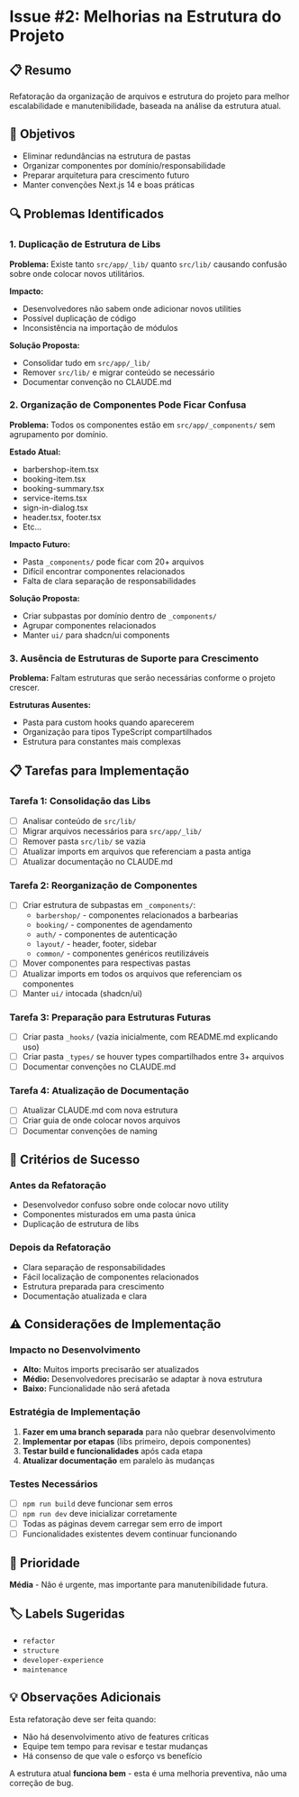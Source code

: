 # Issue #2: Melhorias na Estrutura do Projeto

## 📋 Resumo
Refatoração da organização de arquivos e estrutura do projeto para melhor escalabilidade e manutenibilidade, baseada na análise da estrutura atual.

## 🎯 Objetivos
- Eliminar redundâncias na estrutura de pastas
- Organizar componentes por domínio/responsabilidade
- Preparar arquitetura para crescimento futuro
- Manter convenções Next.js 14 e boas práticas

## 🔍 Problemas Identificados

### 1. Duplicação de Estrutura de Libs
**Problema:** Existe tanto `src/app/_lib/` quanto `src/lib/` causando confusão sobre onde colocar novos utilitários.

**Impacto:** 
- Desenvolvedores não sabem onde adicionar novos utilities
- Possível duplicação de código
- Inconsistência na importação de módulos

**Solução Proposta:**
- Consolidar tudo em `src/app/_lib/`
- Remover `src/lib/` e migrar conteúdo se necessário
- Documentar convenção no CLAUDE.md

### 2. Organização de Componentes Pode Ficar Confusa
**Problema:** Todos os componentes estão em `src/app/_components/` sem agrupamento por domínio.

**Estado Atual:**
- barbershop-item.tsx
- booking-item.tsx  
- booking-summary.tsx
- service-items.tsx
- sign-in-dialog.tsx
- header.tsx, footer.tsx
- Etc...

**Impacto Futuro:**
- Pasta `_components/` pode ficar com 20+ arquivos
- Difícil encontrar componentes relacionados
- Falta de clara separação de responsabilidades

**Solução Proposta:**
- Criar subpastas por domínio dentro de `_components/`
- Agrupar componentes relacionados
- Manter `ui/` para shadcn/ui components

### 3. Ausência de Estruturas de Suporte para Crescimento
**Problema:** Faltam estruturas que serão necessárias conforme o projeto crescer.

**Estruturas Ausentes:**
- Pasta para custom hooks quando aparecerem
- Organização para tipos TypeScript compartilhados
- Estrutura para constantes mais complexas

## 📋 Tarefas para Implementação

### Tarefa 1: Consolidação das Libs
- [ ] Analisar conteúdo de `src/lib/` 
- [ ] Migrar arquivos necessários para `src/app/_lib/`
- [ ] Remover pasta `src/lib/` se vazia
- [ ] Atualizar imports em arquivos que referenciam a pasta antiga
- [ ] Atualizar documentação no CLAUDE.md

### Tarefa 2: Reorganização de Componentes
- [ ] Criar estrutura de subpastas em `_components/`:
  - `barbershop/` - componentes relacionados a barbearias
  - `booking/` - componentes de agendamento
  - `auth/` - componentes de autenticação
  - `layout/` - header, footer, sidebar
  - `common/` - componentes genéricos reutilizáveis
- [ ] Mover componentes para respectivas pastas
- [ ] Atualizar imports em todos os arquivos que referenciam os componentes
- [ ] Manter `ui/` intocada (shadcn/ui)

### Tarefa 3: Preparação para Estruturas Futuras
- [ ] Criar pasta `_hooks/` (vazia inicialmente, com README.md explicando uso)
- [ ] Criar pasta `_types/` se houver types compartilhados entre 3+ arquivos
- [ ] Documentar convenções no CLAUDE.md

### Tarefa 4: Atualização de Documentação
- [ ] Atualizar CLAUDE.md com nova estrutura
- [ ] Criar guia de onde colocar novos arquivos
- [ ] Documentar convenções de naming

## 🎯 Critérios de Sucesso

### Antes da Refatoração
- Desenvolvedor confuso sobre onde colocar novo utility
- Componentes misturados em uma pasta única
- Duplicação de estrutura de libs

### Depois da Refatoração  
- Clara separação de responsabilidades
- Fácil localização de componentes relacionados
- Estrutura preparada para crescimento
- Documentação atualizada e clara

## ⚠️ Considerações de Implementação

### Impacto no Desenvolvimento
- **Alto:** Muitos imports precisarão ser atualizados
- **Médio:** Desenvolvedores precisarão se adaptar à nova estrutura
- **Baixo:** Funcionalidade não será afetada

### Estratégia de Implementação
1. **Fazer em uma branch separada** para não quebrar desenvolvimento
2. **Implementar por etapas** (libs primeiro, depois componentes)
3. **Testar build e funcionalidades** após cada etapa
4. **Atualizar documentação** em paralelo às mudanças

### Testes Necessários
- [ ] `npm run build` deve funcionar sem erros
- [ ] `npm run dev` deve inicializar corretamente  
- [ ] Todas as páginas devem carregar sem erro de import
- [ ] Funcionalidades existentes devem continuar funcionando

## 📅 Prioridade
**Média** - Não é urgente, mas importante para manutenibilidade futura.

## 🏷️ Labels Sugeridas
- `refactor`
- `structure`
- `developer-experience`
- `maintenance`

## 💡 Observações Adicionais
Esta refatoração deve ser feita quando:
- Não há desenvolvimento ativo de features críticas
- Equipe tem tempo para revisar e testar mudanças
- Há consenso de que vale o esforço vs benefício

A estrutura atual **funciona bem** - esta é uma melhoria preventiva, não uma correção de bug.